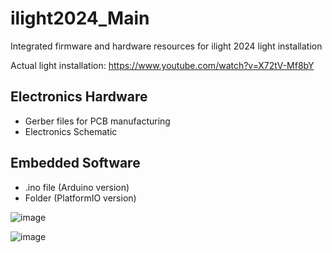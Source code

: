 # ilight2024_Main
Integrated firmware and hardware resources for ilight 2024 light installation



Actual light installation: https://www.youtube.com/watch?v=X72tV-Mf8bY


## Electronics Hardware
- Gerber files for PCB manufacturing
- Electronics Schematic


## Embedded Software
- .ino file (Arduino version)
- Folder (PlatformIO version)


![image](https://github.com/user-attachments/assets/683894af-2b11-4078-bbb1-579354a1a4a1)


![image](https://github.com/user-attachments/assets/c985d8db-6bb7-4a80-972e-7e68f36490d4)

